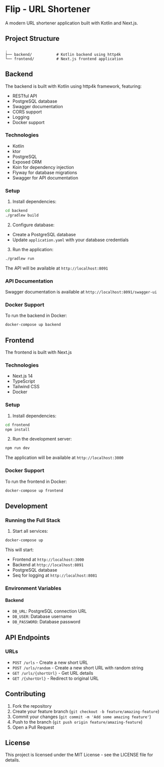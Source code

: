 # Flip - URL Shortener

A modern URL shortener application built with Kotlin and Next.js.

## Project Structure

```
.
├── backend/           # Kotlin backend using http4k
└── frontend/          # Next.js frontend application
```

## Backend

The backend is built with Kotlin using http4k framework, featuring:
- RESTful API
- PostgreSQL database
- Swagger documentation
- CORS support
- Logging
- Docker support

### Technologies
- Kotlin
- ktor
- PostgreSQL
- Exposed ORM
- Koin for dependency injection
- Flyway for database migrations
- Swagger for API documentation

### Setup

1. Install dependencies:
```bash
cd backend
./gradlew build
```

2. Configure database:
- Create a PostgreSQL database
- Update `application.yaml` with your database credentials

3. Run the application:
```bash
./gradlew run
```

The API will be available at `http://localhost:8091`

### API Documentation
Swagger documentation is available at `http://localhost:8091/swagger-ui`

### Docker Support
To run the backend in Docker:
```bash
docker-compose up backend
```

## Frontend

The frontend is built with Next.js

### Technologies
- Next.js 14
- TypeScript
- Tailwind CSS
- Docker

### Setup

1. Install dependencies:
```bash
cd frontend
npm install
```

2. Run the development server:
```bash
npm run dev
```

The application will be available at `http://localhost:3000`

### Docker Support
To run the frontend in Docker:
```bash
docker-compose up frontend
```

## Development

### Running the Full Stack

1. Start all services:
```bash
docker-compose up
```

This will start:
- Frontend at `http://localhost:3000`
- Backend at `http://localhost:8091`
- PostgreSQL database
- Seq for logging at `http://localhost:8081`

### Environment Variables

#### Backend
- `DB_URL`: PostgreSQL connection URL
- `DB_USER`: Database username
- `DB_PASSWORD`: Database password

## API Endpoints

### URLs
- `POST /urls` - Create a new short URL
- `POST /urls/random` - Create a new short URL with random string
- `GET /urls/{shortUrl}` - Get URL details
- `GET /{shortUrl}` - Redirect to original URL

## Contributing

1. Fork the repository
2. Create your feature branch (`git checkout -b feature/amazing-feature`)
3. Commit your changes (`git commit -m 'Add some amazing feature'`)
4. Push to the branch (`git push origin feature/amazing-feature`)
5. Open a Pull Request

## License

This project is licensed under the MIT License - see the LICENSE file for details.
